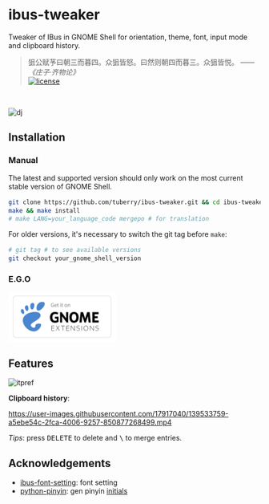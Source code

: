 # ibus-tweaker

Tweaker of IBus in GNOME Shell for orientation, theme, font, input mode and clipboard history.
> 狙公赋芧曰朝三而暮四。众狙皆怒。曰然则朝四而暮三。众狙皆悦。 —— *《庄子·齐物论》*<br>
[![license]](/LICENSE)
</br>

![dj](https://user-images.githubusercontent.com/17917040/92872878-0e647800-f439-11ea-9c14-781b4d3191ed.gif)


## Installation

### Manual

The latest and supported version should only work on the most current stable version of GNOME Shell.

```bash
git clone https://github.com/tuberry/ibus-tweaker.git && cd ibus-tweaker
make && make install
# make LANG=your_language_code mergepo # for translation
```

For older versions, it's necessary to switch the git tag before `make`:

```bash
# git tag # to see available versions
git checkout your_gnome_shell_version
```

### E.G.O

[<img src="https://raw.githubusercontent.com/andyholmes/gnome-shell-extensions-badge/master/get-it-on-ego.svg?sanitize=true" alt="Get it on GNOME Extensions" height="100" align="middle">][EGO]


## Features

![itpref](https://user-images.githubusercontent.com/17917040/155883168-fb8140ba-1cf9-497e-818c-a298125a0133.png)

**Clipboard history**:

https://user-images.githubusercontent.com/17917040/139533759-a5ebe54c-2fca-4006-9257-850877268499.mp4

*Tips*: press <kbd>DELETE</kbd> to delete and <kbd>\\</kbd> to merge entries.

## Acknowledgements

* [ibus-font-setting](https://extensions.gnome.org/extension/1121/ibus-font-setting/): font setting
* [python-pinyin](https://github.com/mozillazg/python-pinyin): gen pinyin [initials](/gen-initials.py)

[EGO]:https://extensions.gnome.org/extension/2820/ibus-tweaker/
[license]:https://img.shields.io/badge/license-GPLv3-green.svg
